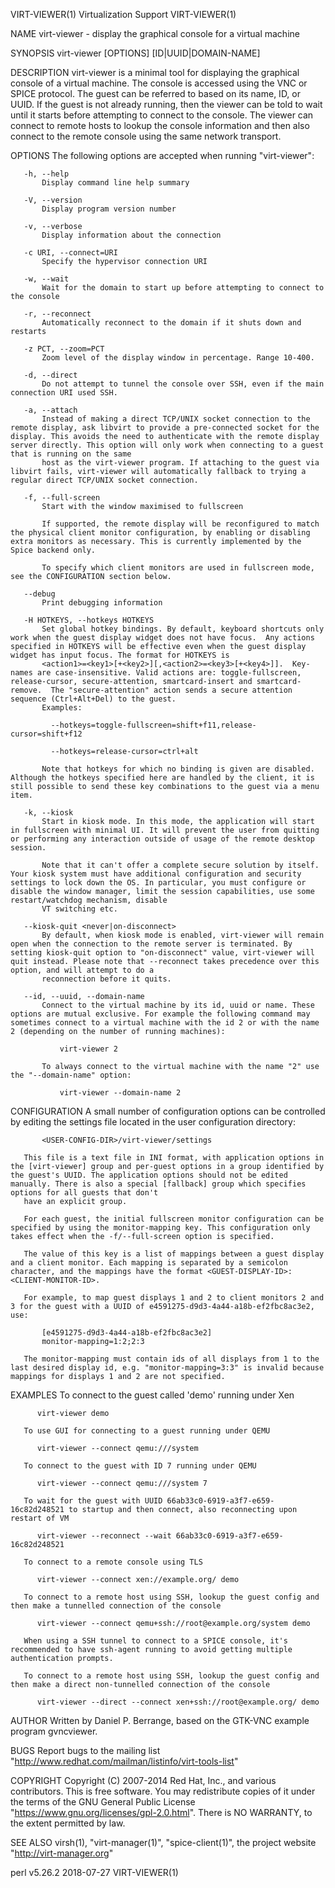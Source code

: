 VIRT-VIEWER(1)                                                                                                                                   Virtualization Support                                                                                                                                  VIRT-VIEWER(1)

NAME
       virt-viewer - display the graphical console for a virtual machine

SYNOPSIS
       virt-viewer [OPTIONS] [ID|UUID|DOMAIN-NAME]

DESCRIPTION
       virt-viewer is a minimal tool for displaying the graphical console of a virtual machine. The console is accessed using the VNC or SPICE protocol. The guest can be referred to based on its name, ID, or UUID. If the guest is not already running, then the viewer can be told to wait until it starts before
       attempting to connect to the console.  The viewer can connect to remote hosts to lookup the console information and then also connect to the remote console using the same network transport.

OPTIONS
       The following options are accepted when running "virt-viewer":

       -h, --help
           Display command line help summary

       -V, --version
           Display program version number

       -v, --verbose
           Display information about the connection

       -c URI, --connect=URI
           Specify the hypervisor connection URI

       -w, --wait
           Wait for the domain to start up before attempting to connect to the console

       -r, --reconnect
           Automatically reconnect to the domain if it shuts down and restarts

       -z PCT, --zoom=PCT
           Zoom level of the display window in percentage. Range 10-400.

       -d, --direct
           Do not attempt to tunnel the console over SSH, even if the main connection URI used SSH.

       -a, --attach
           Instead of making a direct TCP/UNIX socket connection to the remote display, ask libvirt to provide a pre-connected socket for the display. This avoids the need to authenticate with the remote display server directly. This option will only work when connecting to a guest that is running on the same
           host as the virt-viewer program. If attaching to the guest via libvirt fails, virt-viewer will automatically fallback to trying a regular direct TCP/UNIX socket connection.

       -f, --full-screen
           Start with the window maximised to fullscreen

           If supported, the remote display will be reconfigured to match the physical client monitor configuration, by enabling or disabling extra monitors as necessary. This is currently implemented by the Spice backend only.

           To specify which client monitors are used in fullscreen mode, see the CONFIGURATION section below.

       --debug
           Print debugging information

       -H HOTKEYS, --hotkeys HOTKEYS
           Set global hotkey bindings. By default, keyboard shortcuts only work when the guest display widget does not have focus.  Any actions specified in HOTKEYS will be effective even when the guest display widget has input focus. The format for HOTKEYS is
           <action1>=<key1>[+<key2>][,<action2>=<key3>[+<key4>]].  Key-names are case-insensitive. Valid actions are: toggle-fullscreen, release-cursor, secure-attention, smartcard-insert and smartcard-remove.  The "secure-attention" action sends a secure attention sequence (Ctrl+Alt+Del) to the guest.
           Examples:

             --hotkeys=toggle-fullscreen=shift+f11,release-cursor=shift+f12

             --hotkeys=release-cursor=ctrl+alt

           Note that hotkeys for which no binding is given are disabled. Although the hotkeys specified here are handled by the client, it is still possible to send these key combinations to the guest via a menu item.

       -k, --kiosk
           Start in kiosk mode. In this mode, the application will start in fullscreen with minimal UI. It will prevent the user from quitting or performing any interaction outside of usage of the remote desktop session.

           Note that it can't offer a complete secure solution by itself. Your kiosk system must have additional configuration and security settings to lock down the OS. In particular, you must configure or disable the window manager, limit the session capabilities, use some restart/watchdog mechanism, disable
           VT switching etc.

       --kiosk-quit <never|on-disconnect>
           By default, when kiosk mode is enabled, virt-viewer will remain open when the connection to the remote server is terminated. By setting kiosk-quit option to "on-disconnect" value, virt-viewer will quit instead. Please note that --reconnect takes precedence over this option, and will attempt to do a
           reconnection before it quits.

       --id, --uuid, --domain-name
           Connect to the virtual machine by its id, uuid or name. These options are mutual exclusive. For example the following command may sometimes connect to a virtual machine with the id 2 or with the name 2 (depending on the number of running machines):

               virt-viewer 2

           To always connect to the virtual machine with the name "2" use the "--domain-name" option:

               virt-viewer --domain-name 2

CONFIGURATION
       A small number of configuration options can be controlled by editing the settings file located in the user configuration directory:

           <USER-CONFIG-DIR>/virt-viewer/settings

       This file is a text file in INI format, with application options in the [virt-viewer] group and per-guest options in a group identified by the guest's UUID. The application options should not be edited manually. There is also a special [fallback] group which specifies options for all guests that don't
       have an explicit group.

       For each guest, the initial fullscreen monitor configuration can be specified by using the monitor-mapping key. This configuration only takes effect when the -f/--full-screen option is specified.

       The value of this key is a list of mappings between a guest display and a client monitor. Each mapping is separated by a semicolon character, and the mappings have the format <GUEST-DISPLAY-ID>:<CLIENT-MONITOR-ID>.

       For example, to map guest displays 1 and 2 to client monitors 2 and 3 for the guest with a UUID of e4591275-d9d3-4a44-a18b-ef2fbc8ac3e2, use:

           [e4591275-d9d3-4a44-a18b-ef2fbc8ac3e2]
           monitor-mapping=1:2;2:3

       The monitor-mapping must contain ids of all displays from 1 to the last desired display id, e.g. "monitor-mapping=3:3" is invalid because mappings for displays 1 and 2 are not specified.

EXAMPLES
       To connect to the guest called 'demo' running under Xen

          virt-viewer demo

       To use GUI for connecting to a guest running under QEMU

          virt-viewer --connect qemu:///system

       To connect to the guest with ID 7 running under QEMU

          virt-viewer --connect qemu:///system 7

       To wait for the guest with UUID 66ab33c0-6919-a3f7-e659-16c82d248521 to startup and then connect, also reconnecting upon restart of VM

          virt-viewer --reconnect --wait 66ab33c0-6919-a3f7-e659-16c82d248521

       To connect to a remote console using TLS

          virt-viewer --connect xen://example.org/ demo

       To connect to a remote host using SSH, lookup the guest config and then make a tunnelled connection of the console

          virt-viewer --connect qemu+ssh://root@example.org/system demo

       When using a SSH tunnel to connect to a SPICE console, it's recommended to have ssh-agent running to avoid getting multiple authentication prompts.

       To connect to a remote host using SSH, lookup the guest config and then make a direct non-tunnelled connection of the console

          virt-viewer --direct --connect xen+ssh://root@example.org/ demo

AUTHOR
       Written by Daniel P. Berrange, based on the GTK-VNC example program gvncviewer.

BUGS
       Report bugs to the mailing list "http://www.redhat.com/mailman/listinfo/virt-tools-list"

COPYRIGHT
       Copyright (C) 2007-2014 Red Hat, Inc., and various contributors.  This is free software. You may redistribute copies of it under the terms of the GNU General Public License "https://www.gnu.org/licenses/gpl-2.0.html". There is NO WARRANTY, to the extent permitted by law.

SEE ALSO
       virsh(1), "virt-manager(1)", "spice-client(1)", the project website "http://virt-manager.org"

perl v5.26.2                                                                                                                                           2018-07-27                                                                                                                                        VIRT-VIEWER(1)
